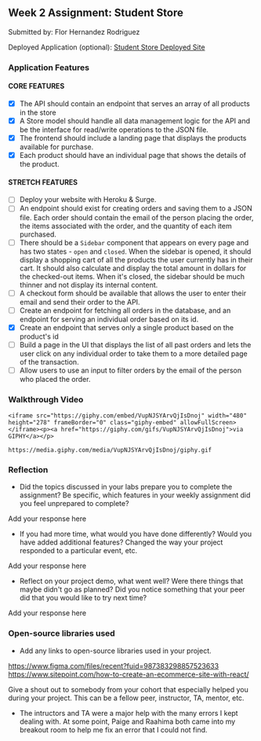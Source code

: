 ## Week 2 Assignment: Student Store

Submitted by: Flor Hernandez Rodriguez

Deployed Application (optional): [Student Store Deployed Site](ADD_LINK_HERE)

### Application Features

#### CORE FEATURES

- [x] The API should contain an endpoint that serves an array of all products in the store
- [x] A Store model should handle all data management logic for the API and be the interface for read/write operations to the JSON file.
- [x] The frontend should include a landing page that displays the products available for purchase.
- [x] Each product should have an individual page that shows the details of the product.

#### STRETCH FEATURES

- [ ] Deploy your website with Heroku & Surge. 
- [ ] An endpoint should exist for creating orders and saving them to a JSON file. Each order should contain the email of the person placing the order, the items associated with the order, and the quantity of each item purchased.
- [ ] There should be a `Sidebar` component that appears on every page and has two states - `open` and `closed`. When the sidebar is opened, it should display a shopping cart of all the products the user currently has in their cart. It should also calculate and display the total amount in dollars for the checked-out items. When it's closed, the sidebar should be much thinner and not display its internal content.
- [ ] A checkout form should be available that allows the user to enter their email and send their order to the API.
- [ ] Create an endpoint for fetching all orders in the database, and an endpoint for serving an individual order based on its id.
- [x] Create an endpoint that serves only a single product based on the product's id
- [ ] Build a page in the UI that displays the list of all past orders and lets the user click on any individual order to take them to a more detailed page of the transaction.
- [ ] Allow users to use an input to filter orders by the email of the person who placed the order.

### Walkthrough Video

`<iframe src="https://giphy.com/embed/VupNJSYArvQjIsDnoj" width="480" height="278" frameBorder="0" class="giphy-embed" allowFullScreen></iframe><p><a href="https://giphy.com/gifs/VupNJSYArvQjIsDnoj">via GIPHY</a></p>`

`https://media.giphy.com/media/VupNJSYArvQjIsDnoj/giphy.gif`


### Reflection

* Did the topics discussed in your labs prepare you to complete the assignment? Be specific, which features in your weekly assignment did you feel unprepared to complete?

Add your response here

* If you had more time, what would you have done differently? Would you have added additional features? Changed the way your project responded to a particular event, etc.
  
Add your response here

* Reflect on your project demo, what went well? Were there things that maybe didn't go as planned? Did you notice something that your peer did that you would like to try next time?

Add your response here

### Open-source libraries used

- Add any links to open-source libraries used in your project.

https://www.figma.com/files/recent?fuid=987383298857523633
https://www.sitepoint.com/how-to-create-an-ecommerce-site-with-react/


Give a shout out to somebody from your cohort that especially helped you during your project. This can be a fellow peer, instructor, TA, mentor, etc.
- The intructors and TA were a major help with the many errors I kept dealing with. At some point, Paige and Raahima both came into my breakout room to help me fix an error that I could not find. 